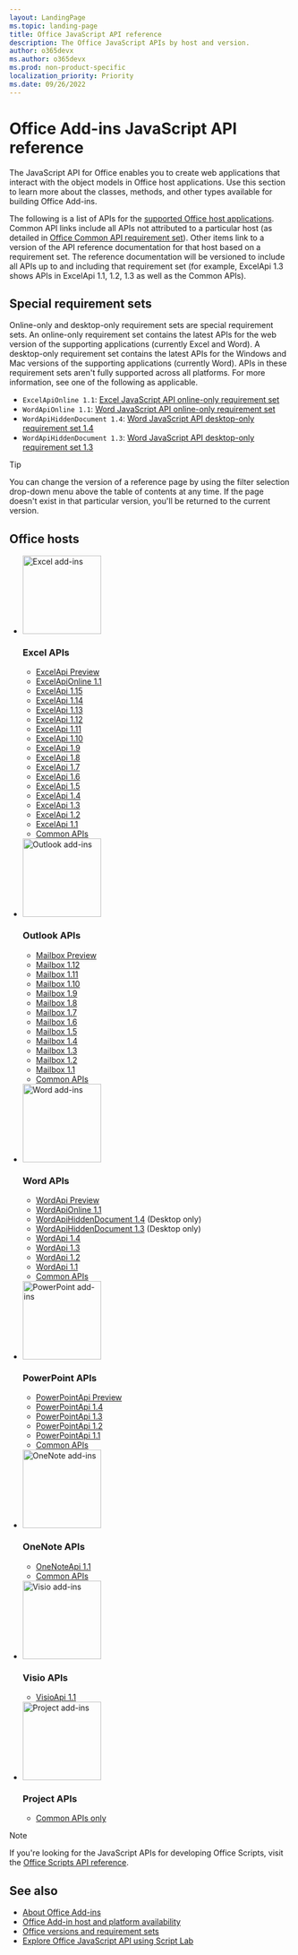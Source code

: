 ```yaml
---
layout: LandingPage
ms.topic: landing-page
title: Office JavaScript API reference
description: The Office JavaScript APIs by host and version.
author: o365devx
ms.author: o365devx
ms.prod: non-product-specific
localization_priority: Priority
ms.date: 09/26/2022
---
```


# Office Add-ins JavaScript API reference

The JavaScript API for Office enables you to create web applications that interact with the object models in Office host applications. Use this section to learn more about the classes, methods, and other types available for building Office Add-ins.

The following is a list of APIs for the [supported Office host applications](/office/dev/add-ins/overview/office-add-in-availability). Common API links include all APIs not attributed to a particular host (as detailed in [Office Common API requirement set](/office/dev/add-ins/reference/requirement-sets/office-add-in-requirement-sets)). Other items link to a version of the API reference documentation for that host based on a requirement set. The reference documentation will be versioned to include all APIs up to and including that requirement set (for example, ExcelApi 1.3 shows APIs in ExcelApi 1.1, 1.2, 1.3 as well as the Common APIs).

## Special requirement sets

Online-only and desktop-only requirement sets are special requirement sets. An online-only requirement set contains the latest APIs for the web version of the supporting applications (currently Excel and Word). A desktop-only requirement set contains the latest APIs for the Windows and Mac versions of the supporting applications (currently Word). APIs in these requirement sets aren't fully supported across all platforms. For more information, see one of the following as applicable.

- `ExcelApiOnline 1.1`: [Excel JavaScript API online-only requirement set](/javascript/api/requirement-sets/excel/excel-api-online-requirement-set)
- `WordApiOnline 1.1`: [Word JavaScript API online-only requirement set](/javascript/api/requirement-sets/word/word-api-online-requirement-set)
- `WordApiHiddenDocument 1.4`: [Word JavaScript API desktop-only requirement set 1.4](/javascript/api/requirement-sets/word/word-api-1.4-hidden-document-requirement-set)
- `WordApiHiddenDocument 1.3`: [Word JavaScript API desktop-only requirement set 1.3](/javascript/api/requirement-sets/word/word-api-1.3-hidden-document-requirement-set)

> [!TIP]
> You can change the version of a reference page by using the filter selection drop-down menu above the table of contents at any time. If the page doesn't exist in that particular version, you'll be returned to the current version.

<h2>Office hosts</h2>

<ul class="cardsK panelContent cols cols3">
    <li>
        <div class="cardImageOuter">
            <div class="cardImage">
                <img src="/javascript/api/overview/images/logo-excel.svg" alt="Excel add-ins" height="140" />
            </div>
        </div>
        <div class="cardText">
            <h3>Excel APIs</h3>
            <ul>
                <li><a href="/javascript/api/excel?view=excel-js-preview">ExcelApi Preview</a></li>
                <li><a href="/javascript/api/excel?view=excel-js-online">ExcelApiOnline 1.1</a></li>
                <li><a href="/javascript/api/excel?view=excel-js-1.15">ExcelApi 1.15</a></li>
                <li><a href="/javascript/api/excel?view=excel-js-1.14">ExcelApi 1.14</a></li>
                <li><a href="/javascript/api/excel?view=excel-js-1.13">ExcelApi 1.13</a></li>
                <li><a href="/javascript/api/excel?view=excel-js-1.12">ExcelApi 1.12</a></li>
                <li><a href="/javascript/api/excel?view=excel-js-1.11">ExcelApi 1.11</a></li>
                <li><a href="/javascript/api/excel?view=excel-js-1.10">ExcelApi 1.10</a></li>
                <li><a href="/javascript/api/excel?view=excel-js-1.9">ExcelApi 1.9</a></li>
                <li><a href="/javascript/api/excel?view=excel-js-1.8">ExcelApi 1.8</a></li>
                <li><a href="/javascript/api/excel?view=excel-js-1.7">ExcelApi 1.7</a></li>
                <li><a href="/javascript/api/excel?view=excel-js-1.6">ExcelApi 1.6</a></li>
                <li><a href="/javascript/api/excel?view=excel-js-1.5">ExcelApi 1.5</a></li>
                <li><a href="/javascript/api/excel?view=excel-js-1.4">ExcelApi 1.4</a></li>
                <li><a href="/javascript/api/excel?view=excel-js-1.3">ExcelApi 1.3</a></li>
                <li><a href="/javascript/api/excel?view=excel-js-1.2">ExcelApi 1.2</a></li>
                <li><a href="/javascript/api/excel?view=excel-js-1.1">ExcelApi 1.1</a></li>
                <li><a href="/javascript/api/office?view=excel-js-preview">Common APIs</a></li>
            </ul>
        </div>
    </li>
    <li>
        <div class="cardImageOuter">
            <div class="cardImage">
                <img src="/javascript/api/overview/images/logo-outlook.svg" alt="Outlook add-ins" height="140" />
            </div>
        </div>
        <div class="cardText">
            <h3>Outlook APIs</h3>
            <ul>
                <li><a href="/javascript/api/outlook?view=outlook-js-preview">Mailbox Preview</a></li>
                <li><a href="/javascript/api/outlook?view=outlook-js-1.12">Mailbox 1.12</a></li>
                <li><a href="/javascript/api/outlook?view=outlook-js-1.11">Mailbox 1.11</a></li>
                <li><a href="/javascript/api/outlook?view=outlook-js-1.10">Mailbox 1.10</a></li>
                <li><a href="/javascript/api/outlook?view=outlook-js-1.9">Mailbox 1.9</a></li>
                <li><a href="/javascript/api/outlook?view=outlook-js-1.8">Mailbox 1.8</a></li>
                <li><a href="/javascript/api/outlook?view=outlook-js-1.7">Mailbox 1.7</a></li>
                <li><a href="/javascript/api/outlook?view=outlook-js-1.6">Mailbox 1.6</a></li>
                <li><a href="/javascript/api/outlook?view=outlook-js-1.5">Mailbox 1.5</a></li>
                <li><a href="/javascript/api/outlook?view=outlook-js-1.4">Mailbox 1.4</a></li>
                <li><a href="/javascript/api/outlook?view=outlook-js-1.3">Mailbox 1.3</a></li>
                <li><a href="/javascript/api/outlook?view=outlook-js-1.2">Mailbox 1.2</a></li>
                <li><a href="/javascript/api/outlook?view=outlook-js-1.1">Mailbox 1.1</a></li>
                <li><a href="/javascript/api/office?view=outlook-js-preview">Common APIs</a></li>
            </ul>
        </div>
    </li>
    <li>
        <div class="cardImageOuter">
            <div class="cardImage">
                <img src="/javascript/api/overview/images/logo-word.svg" alt="Word add-ins" height="140" />
            </div>
        </div>
        <div class="cardText">
            <h3>Word APIs</h3>
            <ul>
                <li><a href="/javascript/api/word?view=word-js-preview">WordApi Preview</a></li>
                <li><a href="/javascript/api/word?view=word-js-online">WordApiOnline 1.1</a></li>
                <li><a href="/javascript/api/word?view=word-js-1.4-hidden-document">WordApiHiddenDocument 1.4</a> (Desktop only)</li>
                <li><a href="/javascript/api/word?view=word-js-1.3-hidden-document">WordApiHiddenDocument 1.3</a> (Desktop only)</li>
                <li><a href="/javascript/api/word?view=word-js-1.4">WordApi 1.4</a></li>
                <li><a href="/javascript/api/word?view=word-js-1.3">WordApi 1.3</a></li>
                <li><a href="/javascript/api/word?view=word-js-1.2">WordApi 1.2</a></li>
                <li><a href="/javascript/api/word?view=word-js-1.1">WordApi 1.1</a></li>
                <li><a href="/javascript/api/office?view=word-js-preview">Common APIs</a></li>
            </ul>
        </div>
    </li>
    <li>
        <div class="cardImageOuter">
            <div class="cardImage">
                <img src="/javascript/api/overview/images/logo-powerpoint.svg" alt="PowerPoint add-ins" height="140" />
            </div>
        </div>
        <div class="cardText">
            <h3>PowerPoint APIs</h3>
            <ul>
                <li><a href="/javascript/api/powerpoint?view=powerpoint-js-preview">PowerPointApi Preview</a></li>
                <li><a href="/javascript/api/powerpoint?view=powerpoint-js-1.4">PowerPointApi 1.4</a></li>
                <li><a href="/javascript/api/powerpoint?view=powerpoint-js-1.3">PowerPointApi 1.3</a></li>
                <li><a href="/javascript/api/powerpoint?view=powerpoint-js-1.2">PowerPointApi 1.2</a></li>
                <li><a href="/javascript/api/powerpoint?view=powerpoint-js-1.1">PowerPointApi 1.1</a></li>
                <li><a href="/javascript/api/office?view=powerpoint-js-preview">Common APIs</a></li>
            </ul>
        </div>
    </li>
    <li>
        <div class="cardImageOuter">
            <div class="cardImage">
                <img src="/javascript/api/overview/images/logo-onenote.svg" alt="OneNote add-ins" height="140" />
            </div>
        </div>
        <div class="cardText">
            <h3>OneNote APIs</h3>
            <ul>
                <li><a href="/javascript/api/onenote?view=onenote-js-1.1">OneNoteApi 1.1</a></li>
                <li><a href="/javascript/api/office?view=onenote-js-1.1">Common APIs</a></li>
            </ul>
        </div>
    </li>
    <li>
        <div class="cardImageOuter">
            <div class="cardImage">
                <img src="/javascript/api/overview/images/logo-visio.svg" alt="Visio add-ins" height="140" />
            </div>
        </div>
        <div class="cardText">
            <h3>Visio APIs</h3>
            <ul>
                <li><a href="/javascript/api/visio?view=visio-js-1.1">VisioApi 1.1</a></li>
            </ul>
        </div>
    </li>
    <li>
        <div class="cardImageOuter">
            <div class="cardImage">
                <img src="/javascript/api/overview/images/logo-project.svg" alt="Project add-ins" height="140" />
            </div>
        </div>
        <div class="cardText">
            <h3>Project APIs</h3>
            <ul>
                <li><a href="/javascript/api/office?view=common-js">Common APIs only</a></li>
            </ul>
        </div>
    </li>
</ul>

> [!NOTE]
> If you're looking for the JavaScript APIs for developing Office Scripts, visit the [Office Scripts API reference](/javascript/api/office-scripts/overview).

## See also

- [About Office Add-ins](/office/dev/add-ins/overview)
- [Office Add-in host and platform availability](/office/dev/add-ins/overview/office-add-in-availability)
- [Office versions and requirement sets](/office/dev/add-ins/develop/office-versions-and-requirement-sets)
- [Explore Office JavaScript API using Script Lab](/office/dev/add-ins/overview/explore-with-script-lab)
